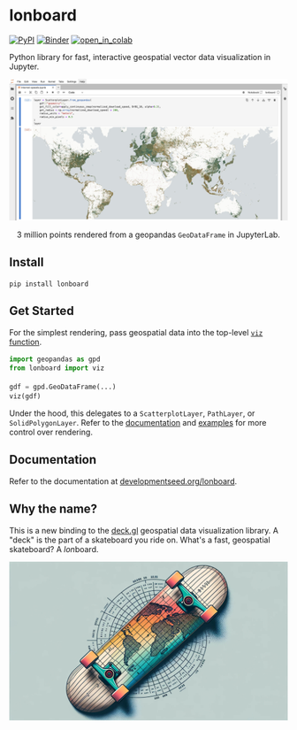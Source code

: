 # lonboard

[![PyPI][pypi_badge]][pypi_link]
[![Binder][binder_badge]][binder_jupyterlab_url]
[![open_in_colab][colab_badge]][colab_notebook_link]

[pypi_badge]: https://badge.fury.io/py/lonboard.svg
[pypi_link]: https://pypi.org/project/lonboard/
[binder_badge]: https://mybinder.org/badge_logo.svg
[binder_jupyterlab_url]: https://mybinder.org/v2/gh/developmentseed/lonboard/HEAD?urlpath=lab/tree/examples/
[colab_badge]: https://colab.research.google.com/assets/colab-badge.svg
[colab_notebook_link]: https://colab.research.google.com/github/developmentseed/lonboard/blob/main

Python library for fast, interactive geospatial vector data visualization in Jupyter.

![](assets/hero-image.jpg)

<p align="center">3 million points rendered from a geopandas <code>GeoDataFrame</code> in JupyterLab.</p>

## Install

```
pip install lonboard
```

## Get Started

For the simplest rendering, pass geospatial data into the top-level [`viz` function](https://developmentseed.org/lonboard/latest/api/viz/#lonboard.viz.viz).

```py
import geopandas as gpd
from lonboard import viz

gdf = gpd.GeoDataFrame(...)
viz(gdf)
```

Under the hood, this delegates to a `ScatterplotLayer`, `PathLayer`, or `SolidPolygonLayer`. Refer to the [documentation](https://developmentseed.org/lonboard/) and [examples](https://developmentseed.org/lonboard/latest/examples/internet-speeds/) for more control over rendering.

## Documentation

Refer to the documentation at [developmentseed.org/lonboard](https://developmentseed.org/lonboard/).

## Why the name?

This is a new binding to the [deck.gl](https://deck.gl) geospatial data visualization library. A "deck" is the part of a skateboard you ride on. What's a fast, geospatial skateboard? A <em>lon</em>board.

![](assets/dalle-lonboard.jpg)
